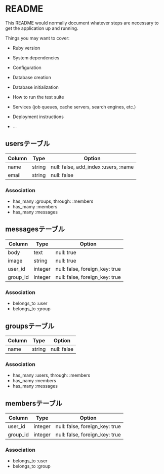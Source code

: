 # README

This README would normally document whatever steps are necessary to get the
application up and running.

Things you may want to cover:

* Ruby version

* System dependencies

* Configuration

* Database creation

* Database initialization

* How to run the test suite

* Services (job queues, cache servers, search engines, etc.)

* Deployment instructions

* ...


## usersテーブル

|Column|Type|Option|
|------|----|------|
|name|string|null: false, add_index :users, :name|
|email|string|null: false|

### Association
- has_many :groups, through: :members
- has_mamy :members
- has_many :messages




## messagesテーブル

|Column|Type|Option|
|------|----|------|
|body|text|null: true|
|image|string|null: true|
|user_id|integer|null: false, foreign_key: true|
|group_id|integer|null: false, foreign_key: true|

### Association
- belongs_to :user
- belongs_to :group




## groupsテーブル

|Column|Type|Option|
|------|----|------|
|name|string|null: false|

### Association
- has_many :users, through: :members
- has_namy :members
- has_many :messages




## membersテーブル

|Column|Type|Option|
|------|----|------|
|user_id|integer|null: false, foreign_key: true|
|group_id|integer|null: false, foreign_key: true|

### Association
- belongs_to :user
- belongs_to :group


